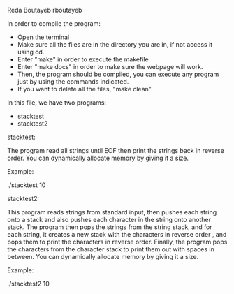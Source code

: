 Reda Boutayeb
rboutayeb

In order to compile the program: 

- Open the terminal
- Make sure all the files are in the directory you are in, if not access it using cd. 
- Enter "make" in order to execute the makefile
- Enter "make docs" in order to make sure the webpage will work.
- Then, the program should be compiled, you can execute any program just by using the commands indicated.
- If you want to delete all the files, "make clean".

In this file, we have two programs: 

 - stacktest
 - stacktest2

 stacktest: 

 The program read all strings until EOF then print the strings back in reverse order. You can dynamically allocate memory by giving it a size. 

 Example: 

 ./stacktest 10 

 stacktest2: 

 This program reads strings from standard input, then pushes each string onto a stack and also pushes each character in the string onto another stack. 
 The program then pops the strings from the string stack, and for each string, it creates a new stack with the characters in reverse order
 , and pops them to print the characters in reverse order. 
 Finally, the program pops the characters from the character stack to print them out with spaces in between.
 You can dynamically allocate memory by giving it a size. 

 Example:

 ./stacktest2 10
